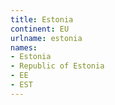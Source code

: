 ```yaml
---
title: Estonia
continent: EU
urlname: estonia
names:
- Estonia
- Republic of Estonia
- EE
- EST
---
```


